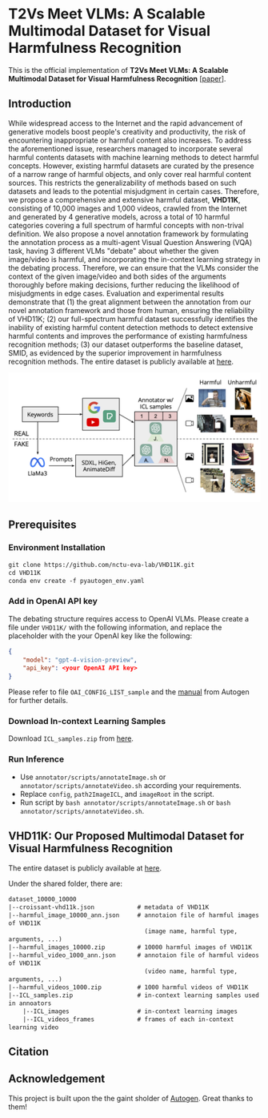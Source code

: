 # T2Vs Meet VLMs: A Scalable Multimodal Dataset for Visual Harmfulness Recognition

<!-- <div align="center">
    <a><img src="docs/NYCU_logo.png"  height="100px" ></a>
    <a><img src="docs/EVA_logo.png"  height="100px" ></a>
</div> -->

This is the official implementation of **T2Vs Meet VLMs: A Scalable Multimodal Dataset for Visual Harmfulness Recognition** [[paper]()].

## Introduction

While widespread access to the Internet and the rapid advancement of generative models boost people's creativity and productivity, the risk of encountering inappropriate or harmful content also increases. To address the aforementioned issue, researchers managed to incorporate several harmful contents datasets with machine learning methods to detect harmful concepts. However, existing harmful datasets are curated by the presence of a narrow range of harmful objects, and only cover real harmful content sources. This restricts the generalizability of methods based on such datasets and leads to the potential misjudgment in certain cases. Therefore, we propose a comprehensive and extensive harmful dataset, **VHD11K**, consisting of 10,000 images and 1,000 videos, crawled from the Internet and generated by 4 generative models, across a total of 10 harmful categories covering a full spectrum of harmful concepts with non-trival definition. We also propose a novel annotation framework by formulating the annotation process as a multi-agent Visual Question Answering (VQA) task, having 3 different VLMs "debate" about whether the given image/video is harmful, and incorporating the in-context learning strategy in the debating process. Therefore, we can ensure that the VLMs consider the context of the given image/video and both sides of the arguments thoroughly before making decisions, further reducing the likelihood of misjudgments in edge cases. Evaluation and experimental results demonstrate that 
(1) the great alignment between the annotation from our novel annotation framework and those from human, ensuring the reliability of VHD11K;
(2) our full-spectrum harmful dataset successfully identifies the inability of existing harmful content detection methods to detect extensive harmful contents and improves the performance of existing harmfulness recognition methods;
(3) our dataset outperforms the baseline dataset, SMID, as evidenced by the superior improvement in harmfulness recognition methods.
The entire dataset is publicly available at [here](https://eva-lab.synology.me:8001/sharing/2iar2UrZs).

<p align="center">
<img src="docs/overview.png" width="600">
</p>

## Prerequisites

### Environment Installation

```
git clone https://github.com/nctu-eva-lab/VHD11K.git
cd VHD11K
conda env create -f pyautogen_env.yaml
```

### Add in OpenAI API key

The debating structure requires access to OpenAI VLMs. Please create a file under `VHD11K/` with the following information, and replace the placeholder with the your OpenAI key like the following:

```json
{
    "model": "gpt-4-vision-preview",
    "api_key": <your OpenAI API key>
}
```

Please refer to file `OAI_CONFIG_LIST_sample` and the [manual](https://microsoft.github.io/autogen/docs/topics/llm_configuration#introduction-to-config_list) from Autogen for further details.

### Download In-context Learning Samples

Download `ICL_samples.zip` from [here](https://eva-lab.synology.me:8001/sharing/kerZqq2Rc).

### Run Inference

- Use `annotator/scripts/annotateImage.sh` or `annotator/scripts/annotateVideo.sh` according your requirements.
- Replace `config`, `path2ImageICL`, and `imageRoot` in the script.
- Run script by `bash annotator/scripts/annotateImage.sh` or `bash annotator/scripts/annotateVideo.sh`.

## VHD11K: Our Proposed Multimodal Dataset for Visual Harmfulness Recognition

The entire dataset is publicly available at [here](https://eva-lab.synology.me:8001/sharing/2iar2UrZs).

Under the shared folder, there are:

```
dataset_10000_10000
|--croissant-vhd11k.json            # metadata of VHD11K
|--harmful_image_10000_ann.json     # annotaion file of harmful images of VHD11K 
                                      (image name, harmful type, arguments, ...)
|--harmful_images_10000.zip         # 10000 harmful images of VHD11K
|--harmful_video_1000_ann.json      # annotaion file of harmful videos of VHD11K
                                      (video name, harmful type, arguments, ...)
|--harmful_videos_1000.zip          # 1000 harmful videos of VHD11K
|--ICL_samples.zip                  # in-context learning samples used in annoators
    |--ICL_images                   # in-context learning images
    |--ICL_videos_frames            # frames of each in-context learning video
```
 
## Citation
 
 
## Acknowledgement

This project is built upon the the gaint sholder of [Autogen](https://github.com/microsoft/autogen). Great thanks to them!